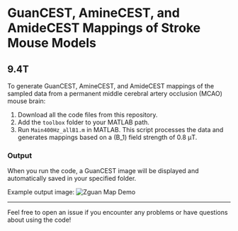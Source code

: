 # GuanCEST, AmineCEST, and AmideCEST Mappings of Stroke Mouse Models

## 9.4T

To generate GuanCEST, AmineCEST, and AmideCEST mappings of the sampled data from a permanent middle cerebral artery occlusion (MCAO) mouse brain:

1. Download all the code files from this repository.
2. Add the `toolbox` folder to your MATLAB path.
3. Run `Main400Hz_allB1.m` in MATLAB. This script processes the data and generates mappings based on a \(B_1\) field strength of 0.8 μT.

### Output
When you run the code, a GuanCEST image will be displayed and automatically saved in your specified folder.

Example output image:
![Zguan Map Demo](9.4T/data/Zguan_map.png)

---

Feel free to open an issue if you encounter any problems or have questions about using the code!


